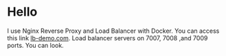 # Hello

I use Nginx Reverse Proxy and Load Balancer with Docker. You can access this link [lb-demo.com](http://lb-demo.ruchan.me:7005).
Load balancer servers on 7007, 7008 ,and 7009 ports. You can look.
